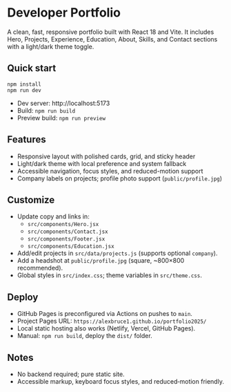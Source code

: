 # Developer Portfolio

A clean, fast, responsive portfolio built with React 18 and Vite. It includes Hero, Projects, Experience, Education, About, Skills, and Contact sections with a light/dark theme toggle.

## Quick start

```
npm install
npm run dev
```

- Dev server: http://localhost:5173
- Build: `npm run build`
- Preview build: `npm run preview`

## Features

- Responsive layout with polished cards, grid, and sticky header
- Light/dark theme with local preference and system fallback
- Accessible navigation, focus styles, and reduced-motion support
- Company labels on projects; profile photo support (`public/profile.jpg`)

## Customize

- Update copy and links in:
  - `src/components/Hero.jsx`
  - `src/components/Contact.jsx`
  - `src/components/Footer.jsx`
  - `src/components/Education.jsx`
- Add/edit projects in `src/data/projects.js` (supports optional `company`).
- Add a headshot at `public/profile.jpg` (square, ~800×800 recommended).
- Global styles in `src/index.css`; theme variables in `src/theme.css`.

## Deploy

- GitHub Pages is preconfigured via Actions on pushes to `main`.
- Project Pages URL: `https://alexbruce1.github.io/portfolio2025/`
- Local static hosting also works (Netlify, Vercel, GitHub Pages).
- Manual: `npm run build`, deploy the `dist/` folder.

## Notes

- No backend required; pure static site.
- Accessible markup, keyboard focus styles, and reduced‑motion friendly.
